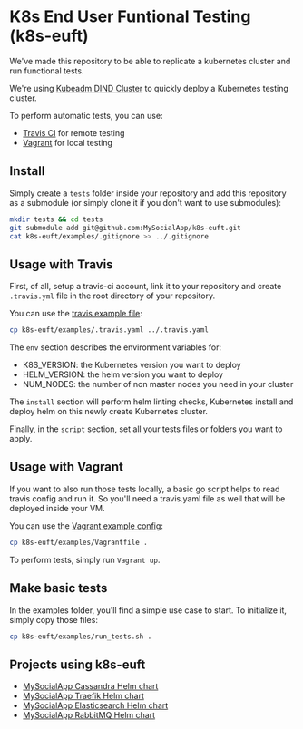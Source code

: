 # K8s End User Funtional Testing (k8s-euft)

We've made this repository to be able to replicate a kubernetes cluster and run functional tests.

We're using [Kubeadm DIND Cluster](https://github.com/kubernetes-sigs/kubeadm-dind-cluster) to quickly deploy a Kubernetes testing cluster.

To perform automatic tests, you can use:
* [Travis CI](https://travis-ci.org/) for remote testing
* [Vagrant](https://www.vagrantup.com/) for local testing

## Install

Simply create a `tests` folder inside your repository and add this repository as a submodule (or simply clone it if you don't want to use submodules):

```bash
mkdir tests && cd tests
git submodule add git@github.com:MySocialApp/k8s-euft.git
cat k8s-euft/examples/.gitignore >> ../.gitignore
```

## Usage with Travis

First, of all, setup a travis-ci account, link it to your repository and create `.travis.yml` file in the root directory of your repository.

You can use the [travis example file](examples/.travis.yaml):

```bash
cp k8s-euft/examples/.travis.yaml ../.travis.yaml
```

The `env` section describes the environment variables for:
* K8S_VERSION: the Kubernetes version you want to deploy
* HELM_VERSION: the helm version you want to deploy
* NUM_NODES: the number of non master nodes you need in your cluster

The `install` section will perform helm linting checks, Kubernetes install and deploy helm on this newly create Kubernetes cluster.

Finally, in the `script` section, set all your tests files or folders you want to apply.

## Usage with Vagrant

If you want to also run those tests locally, a basic go script helps to read travis config and run it. So you'll need a travis.yaml file as well that will be deployed inside your VM.

You can use the [Vagrant example config](examples/Vagrantfile):

```bash
cp k8s-euft/examples/Vagrantfile .
```

To perform tests, simply run `Vagrant up`.

## Make basic tests

In the examples folder, you'll find a simple use case to start. To initialize it, simply copy those files:

```bash
cp k8s-euft/examples/run_tests.sh .
```

## Projects using k8s-euft

* [MySocialApp Cassandra Helm chart](https://github.com/MySocialApp/kubernetes-helm-chart-cassandra)
* [MySocialApp Traefik Helm chart](https://github.com/MySocialApp/kubernetes-helm-chart-traefik)
* [MySocialApp Elasticsearch Helm chart](https://github.com/MySocialApp/kubernetes-helm-chart-elasticsearch)
* [MySocialApp RabbitMQ Helm chart](https://github.com/MySocialApp/kubernetes-helm-chart-rabbitmq)
